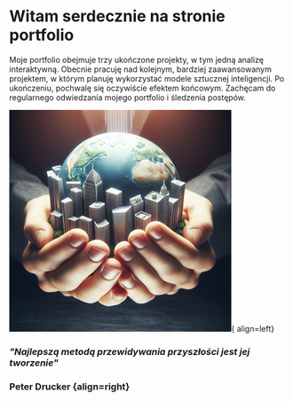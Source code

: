 # Witam serdecznie na stronie portfolio

Moje portfolio obejmuje trzy ukończone projekty, w tym jedną analizę interaktywną. Obecnie pracuję nad kolejnym, bardziej zaawansowanym projektem, w którym planuję wykorzystać modele sztucznej inteligencji. Po ukończeniu, pochwalę się oczywiście efektem końcowym. Zachęcam do regularnego odwiedzania mojego portfolio i śledzenia postępów.

![W rękach cały świat](tworzenie_przyszlosci400x400.png){ align=left}
### *"Najlepszą metodą przewidywania przyszłości jest jej tworzenie"*
### Peter Drucker {align=right}
